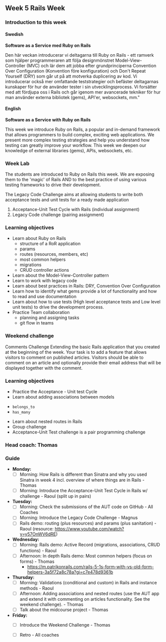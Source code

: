 ## Week 5 Rails Week
### Introduction to this week

#### Swedish
**Software as a Service med Ruby on Rails**

Den här veckan introducerar vi deltagarna till Ruby on Rails - ett ramverk som hjälper programmeraren att följa designmönstret Model-View-Controller (MVC) och lär dem att jobba efter grundprinciperna Convention Over Configuration (Konvention före konfiguration) och Don't Repeat Yourself (DRY) som går ut på att motverka duplicering av kod. Vi introducerar också mer omfattande teststrategier och befäster deltagarnas kunskaper för hur de använder tester i sin utvecklingsprocess. Vi forsätter med att fördjupa oss i Rails och går igenom mer avancerade tekniker för hur man använder externa bibliotek (gems), API'er, websockets, mm."

#### English
**Software as a Service with Ruby on Rails**

This week we introduce Ruby on Rails, a popular and in-demand framework that allows programmers to build complex, exciting web applications. We present more complex testing strategies and help you understand how testing can greatly improve your workflow. This week we deepen our knowledge of external libraries (gems), APIs, websockets, etc.

### Week Lab
The students are introduced to Ruby on Rails this week. We are exposing them to the 'magic' of Rails AND to the best practice of using various testing frameworks to drive their development.

The Legacy Code Challenge aims at allowing students to write both acceptance tests and unit tests for a ready made application
1. Acceptance-Unit Test Cycle with Rails (individual assignment)
2. Legacy Code challenge (pairing assignment)


### Learning objectives
* Learn about Ruby on Rails
  - structure of a RoR application
  - params
  - routes (resources, members, etc)
  - most common helpers
  - migrations
  - CRUD controller actions
* Learn about the Model-View-Controller pattern
* Learn to work with legacy code
* Learn about best practices in Rails: DRY, Convention Over Configuration
* Learn how to identify what gems provide a lot of functionality and how to read and use documentation
* Learn about how to use tests (High level acceptance tests and Low level unit tests) to drive the development process.
* Practice Team collaboration
  - planning and assigning tasks
  - git flow in teams

### Weekend challenge
Comments Challenge
Extending the basic Rails application that you created at the beginning  of the week. Your task is to add a feature that allows visitors to comment on published articles. Visitors should be able to comment on an article and optionally provide their email address that will be displayed together with the comment.

### Learning objectives
* Practice the Acceptance - Unit test Cycle
* Learn about adding associations between models
 - `belongs_to`
 - `has_many`
* Learn about nested routes in Rails
* Group challenge
* Acceptance-Unit Test challenge is a pair programming challenge

### Head coach: Thomas

### Guide
- **Monday:**
  - [ ] Morning: How Rails is different than Sinatra and why you used Sinatra in week 4 incl. overview of where things are in Rails - Thomas
  - [ ] Morning: Introduce the Acceptance-Unit Test Cycle in Rails w/ challenge - Raoul (split up in pairs)
- **Tuesday:**
  - [ ] Morning: Check the submissions of the AUT code on GitHub - All Coaches 
  - [ ] Morning: Introduce the Legacy Code Challenge - Magnus
  - [ ] Rails demo: routing (plus resources) and params (plus sanitation) - Raoul (resource: https://www.youtube.com/watch?v=y57OnWV6dRE)
- **Wednesday:**
  - [ ] Morning: Rails demo: Active Record (migrations, associations, CRUD functions) - Raoul
  - [ ] Afternoon: In depth Rails demo: Most common helpers (focus on forms) - Thomas
      - https://m.patrikonrails.com/rails-5-1s-form-with-vs-old-form-helpers-3a5f72a8c78a?gi=c7e478d9361b
- **Thursday:**
  - [ ] Morning: Validations (conditional and custom) in Rails and instance methods - Raoul
  - [ ] Afternoon: Adding associations and nested routes (use the AUT app and extend it with commenting on articles functionality. See the weekend challenge). - Thomas
  - [ ] Talk about the midcourse project - Thomas
- **Friday:**
  - [ ] Introduce the Weekend Challenge - Thomas 
  - [ ] Retro - All coaches
  
  

